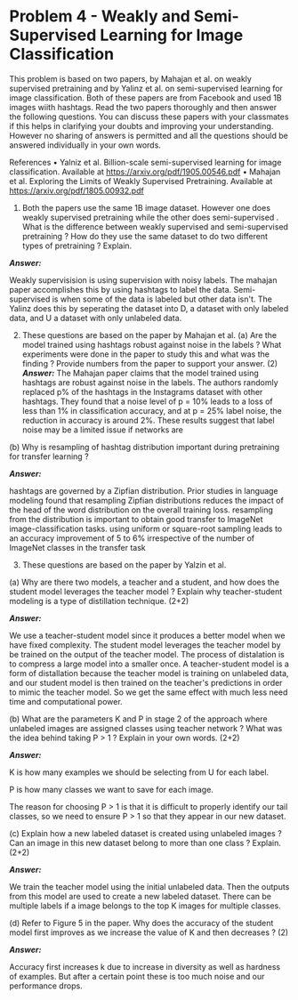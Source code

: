 # Problem 4 - Weakly and Semi-Supervised Learning for Image Classification

This problem is based on two papers, by Mahajan et al. on weakly supervised pretraining and by Yalinz et al. on semi-supervised learning for image classification. Both of these papers are from Facebook and used 1B images wiith hashtags. Read the two papers thoroughly and then answer the following questions. You can discuss these papers with your classmates if this helps in clarifying your doubts and improving your understanding. However no sharing of answers is permitted and all the questions should be answered individually in your own words.

References
• Yalniz et al. Billion-scale semi-supervised learning for image classification. Available at https://arxiv.org/pdf/1905.00546.pdf
• Mahajan et al. Exploring the Limits of Weakly Supervised Pretraining. Available at https://arxiv.org/pdf/1805.00932.pdf

1. Both the papers use the same 1B image dataset. However one does weakly supervised pretraining while the other does semi-supervised . What is the difference between weakly supervised and semi-supervised pretraining ? How do they use the same dataset to do two different types of pretraining ? Explain.

***Answer:***

Weakly supervisision is using supervision with noisy labels. The mahajan paper accomplishes this by using hashtags to label the data. Semi-supervised is when some of the data is labeled but other data isn't. The Yalinz does this by seperating the dataset into D, a dataset with only labeled data, and U a dataset with only unlabeled data.



2. These questions are based on the paper by Mahajan et al.
(a) Are the model trained using hashtags robust against noise in the labels ? What experiments were done in the paper to study this and what was the finding ? Provide numbers from the paper to support your answer. (2)
***Answer:***
The Mahajan paper claims that the model trained using hashtags are robust against noise in the labels. The authors randomly replaced p% of the hashtags in the Instagrams dataset with other hashtags. They found that a noise level of p = 10% leads to a loss of less than 1% in classification accuracy, and at p = 25% label noise, the reduction in accuracy is around 2%. These results suggest that label noise may be a limited issue if networks are 

(b) Why is resampling of hashtag distribution important during pretraining for transfer learning ?

***Answer:***

hashtags are governed by a Zipfian distribution. Prior studies in language modeling found that resampling Zipfian distributions reduces
the impact of the head of the word distribution on the overall training loss. resampling from the distribution is important to obtain good transfer to ImageNet image-classification tasks. using uniform or square-root sampling leads to an accuracy improvement of 5 to 6% irrespective of the number of ImageNet classes in the transfer task

3. These questions are based on the paper by Yalzin et al.

(a) Why are there two models, a teacher and a student, and how does the student model leverages the
teacher model ? Explain why teacher-student modeling is a type of distillation technique. (2+2)

***Answer:***

We use a teacher-student model since it produces a better model when we have fixed complexity. The student model leverages the teacher model by be trained on the output of the teacher model. The process of distalation is to compress a large model into a smaller once. A teacher-student model is a form of distallation because the teacher model is training on unlabeled data, and our student model is then trained on the teacher's predictions in order to mimic the teacher model. So we get the same effect with much less need time and computational power.

(b) What are the parameters K and P in stage 2 of the approach where unlabeled images are assigned classes using teacher network ? What was the idea behind taking P > 1 ? Explain in your own words. (2+2)

***Answer:***

K is how many examples we should be selecting from U for each label.

P is how many classes we want to save for each image.

The reason for choosing P > 1 is that it is difficult to properly identify our tail classes, so we need to ensure P > 1 so that they appear in our new dataset. 


(c) Explain how a new labeled dataset is created using unlabeled images ? Can an image in this new dataset belong to more than one class ? Explain. (2+2)

***Answer:***

We train the teacher model using the initial unlabeled data. Then the outputs from this model are used to create a new labeled dataset. There can be multiple labels if a image belongs to the top K images for multiple classes. 

(d) Refer to Figure 5 in the paper. Why does the accuracy of the student model first improves as we increase the value of K and then decreases ? (2)

***Answer:***

Accuracy first increases k due to increase in diversity as well as hardness of examples. But after a certain point these is too much noise and our performance drops.  
